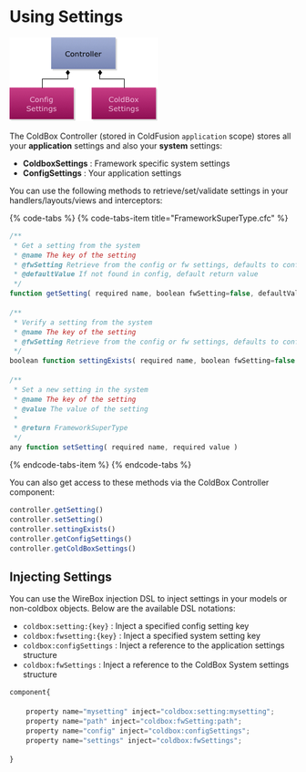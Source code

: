 # Using Settings

![](/full/images/ControllerWithSettingStructures.jpg)

The ColdBox Controller \(stored in ColdFusion `application` scope\) stores all your **application** settings and also your **system** settings:

* **ColdboxSettings** : Framework specific system settings
* **ConfigSettings** : Your application settings

You can use the following methods to retrieve/set/validate settings in your handlers/layouts/views and interceptors:

{% code-tabs %}
{% code-tabs-item title="FrameworkSuperType.cfc" %}
```javascript
/**
 * Get a setting from the system
 * @name The key of the setting
 * @fwSetting Retrieve from the config or fw settings, defaults to config
 * @defaultValue If not found in config, default return value
 */
function getSetting( required name, boolean fwSetting=false, defaultValue )

/**
 * Verify a setting from the system
 * @name The key of the setting
 * @fwSetting Retrieve from the config or fw settings, defaults to config
 */
boolean function settingExists( required name, boolean fwSetting=false )

/**
 * Set a new setting in the system
 * @name The key of the setting
 * @value The value of the setting
 *
 * @return FrameworkSuperType
 */
any function setSetting( required name, required value )
```
{% endcode-tabs-item %}
{% endcode-tabs %}

You can also get access to these methods via the ColdBox Controller component:

```javascript
controller.getSetting()
controller.setSetting()
controller.settingExists()
controller.getConfigSettings()
controller.getColdBoxSettings()
```

## Injecting Settings

You can use the WireBox injection DSL to inject settings in your models or non-coldbox objects. Below are the available DSL notations:

* `coldbox:setting:{key}` : Inject a specified config setting key
* `coldbox:fwsetting:{key}` : Inject a specified system setting key
* `coldbox:configSettings` : Inject a reference to the application settings structure
* `coldbox:fwSettings` : Inject a reference to the ColdBox System settings structure

```javascript
component{

    property name="mysetting" inject="coldbox:setting:mysetting";
    property name="path" inject="coldbox:fwSetting:path";
    property name="config" inject="coldbox:configSettings";
    property name="settings" inject="coldbox:fwSettings";

}
```

